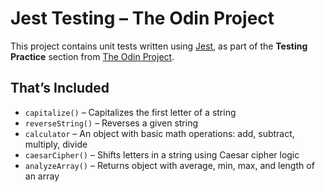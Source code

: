 # Jest Testing – The Odin Project

This project contains unit tests written using [Jest](https://jestjs.io/), as part of the **Testing Practice** section from [The Odin Project](https://www.theodinproject.com/).

## That’s Included
- `capitalize()` – Capitalizes the first letter of a string
- `reverseString()` – Reverses a given string
- `calculator` – An object with basic math operations: add, subtract, multiply, divide
- `caesarCipher()` – Shifts letters in a string using Caesar cipher logic
- `analyzeArray()` – Returns object with average, min, max, and length of an array
